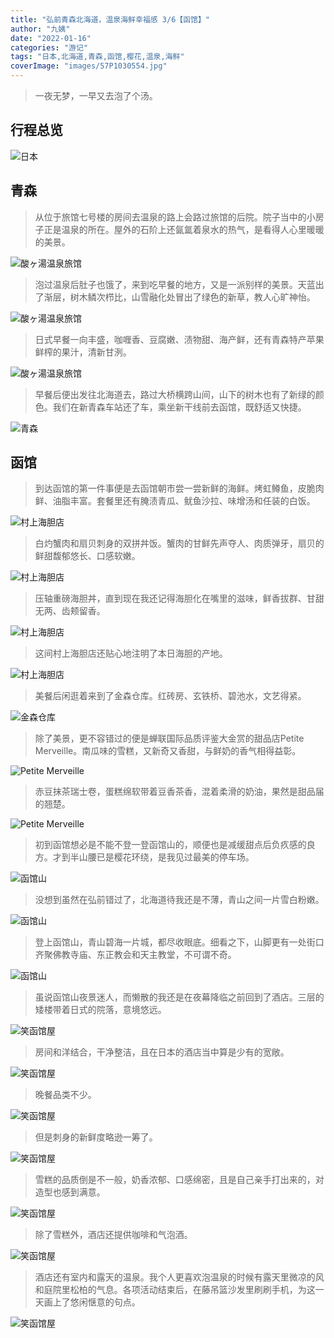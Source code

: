 ```yaml
---
title: "弘前青森北海道，温泉海鲜幸福感 3/6【函馆】"
author: "九姨"
date: "2022-01-16"
categories: "游记"
tags: "日本,北海道,青森,函馆,樱花,温泉,海鲜"
coverImage: "images/57P1030554.jpg"
---
```


>一夜无梦，一早又去泡了个汤。

## 行程总览

![日本](images/hokkaido.jpg)

## 青森

>从位于旅馆七号楼的房间去温泉的路上会路过旅馆的后院。院子当中的小房子正是温泉的所在。屋外的石阶上还氤氲着泉水的热气，是看得人心里暖暖的美景。

![酸ヶ湯温泉旅馆](images/57IMG_20180507_073912.jpg)

>泡过温泉后肚子也饿了，来到吃早餐的地方，又是一派别样的美景。天蓝出了渐层，树木鳞次栉比，山雪融化处冒出了绿色的新草，教人心旷神怡。

![酸ヶ湯温泉旅馆](images/5720180507_070406-e1535401661772.jpg)

>日式早餐一向丰盛，咖喱香、豆腐嫩、渍物甜、海产鲜，还有青森特产苹果鲜榨的果汁，清新甘洌。

![酸ヶ湯温泉旅馆](images/5720180507_070354.jpg)

>早餐后便出发往北海道去，路过大桥横跨山间，山下的树木也有了新绿的颜色。我们在新青森车站还了车，乘坐新干线前去函馆，既舒适又快捷。

![青森](images/5720180507_100525.jpg)

## 函馆

>到达函馆的第一件事便是去函馆朝市尝一尝新鲜的海鲜。烤虹鳟鱼，皮脆肉鲜、油脂丰富。套餐里还有腌渍青瓜、鱿鱼沙拉、味增汤和任装的白饭。

![村上海胆店](images/57P1030401.jpg)

>白灼蟹肉和扇贝刺身的双拼丼饭。蟹肉的甘鲜先声夺人、肉质弹牙，扇贝的鲜甜馥郁悠长、口感软嫩。

![村上海胆店](images/5720180507_134219.jpg)

>压轴重磅海胆丼，直到现在我还记得海胆化在嘴里的滋味，鲜香拔群、甘甜无两、齿颊留香。

![村上海胆店](images/5720180507_134216.jpg)

>这间村上海胆店还贴心地注明了本日海胆的产地。

![村上海胆店](images/5720180507_133459.jpg)

>美餐后闲逛着来到了金森仓库。红砖房、玄铁桥、碧池水，文艺得紧。

![金森仓库](images/5720180507_144056.jpg)

>除了美景，更不容错过的便是蝉联国际品质评鉴大金赏的甜品店Petite Merveille。南瓜味的雪糕，又新奇又香甜，与鲜奶的香气相得益彰。

![Petite Merveille](images/57P1030413.jpg)

>赤豆抹茶瑞士卷，蛋糕绵软带着豆香茶香，混着柔滑的奶油，果然是甜品届的翘楚。

![Petite Merveille](images/5720180507_145808.jpg)

>初到函馆想必是不能不登一登函馆山的，顺便也是减缓甜点后负疚感的良方。才到半山腰已是樱花环绕，是我见过最美的停车场。

![函馆山](images/5720180507_155810.jpg)

>没想到虽然在弘前错过了，北海道待我还是不薄，青山之间一片雪白粉嫩。

![函馆山](images/57P1030435.jpg)

>登上函馆山，青山碧海一片城，都尽收眼底。细看之下，山脚更有一处街口齐聚佛教寺庙、东正教会和天主教堂，不可谓不奇。

![函馆山](images/57P1030539.jpg)

>虽说函馆山夜景迷人，而懒散的我还是在夜幕降临之前回到了酒店。三层的矮楼带着日式的院落，意境悠远。

![笑函馆屋](images/5720180507_190004.jpg)

>房间和洋结合，干净整洁，且在日本的酒店当中算是少有的宽敞。

![笑函馆屋](images/5720180507_190734.jpg)

>晚餐品类不少。

![笑函馆屋](images/57IMG_20180507_193620.jpg)

>但是刺身的新鲜度略逊一筹了。

![笑函馆屋](images/5720180507_193811.jpg)

>雪糕的品质倒是不一般，奶香浓郁、口感绵密，且是自己亲手打出来的，对造型也感到满意。

![笑函馆屋](images/5720180507_200756-e1535401840617.jpg)

>除了雪糕外，酒店还提供咖啡和气泡酒。

![笑函馆屋](images/57IMG_20180507_193159.jpg)

>酒店还有室内和露天的温泉。我个人更喜欢泡温泉的时候有露天里微凉的风和庭院里松柏的气息。各项活动结束后，在藤吊篮沙发里刷刷手机，为这一天画上了悠闲惬意的句点。

![笑函馆屋](images/57IMG_20180507_193131.jpg)
